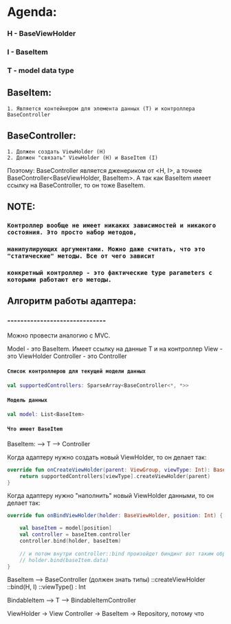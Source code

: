 # Agenda:

### H - BaseViewHolder
### I - BaseItem<H>
### T - model data type

## BaseItem:
	1. Является контейнером для элемента данных (T) и контроллера BaseController

## BaseController:
	1. Должен создать ViewHolder (H)
	2. Должен "связать" ViewHolder (H) и BaseItem (I)
	
Поэтому: 
	BaseController является дженериком от <H, I>, а точнее BaseController<BaseViewHolder, BaseItem<H>>.
	А так как BaseItem имеет ссылку на BaseController, то он тоже BaseItem<H>.

## NOTE: 
### `Контроллер вообще не имеет никаких зависимостей и никакого состояния. Это просто набор методов,`
### `манипулирующих аргументами. Можно даже считать, что это "статические" методы. Все от чего зависит`
### `конкретный контроллер - это фактические type parameters с которыми работают его методы.`


## Алгоритм работы адаптера:
### ------------------------------

Можно провести аналогию с MVC.

Model - это BaseItem. Имеет ссылку на данные Т и на контроллер
View - это ViewHolder
Controller - это Controller

#### `Список контроллеров для текущей модели данных`

```kotlin
val supportedControllers: SparseArray<BaseController<*, *>>
```

#### `Модель данных`

```kotlin
val model: List<BaseItem>
```

#### `Что имеет BaseItem`
BaseItem:
 --> T
 --> Controller

Когда адаптеру нужно создать новый ViewHolder, то он делает так:

```kotlin
override fun onCreateViewHolder(parent: ViewGroup, viewType: Int): BaseViewHolder {
    return supportedControllers[viewType].createViewHolder(parent)
}
```

Когда адаптеру нужно "наполнить" новый ViewHolder данными, то он делает так:

```kotlin
override fun onBindViewHolder(holder: BaseViewHolder, position: Int) {

	val baseItem = model[position]
	val controller = baseItem.controller
	controller.bind(holder, baseItem)
	
	// и потом внутри controller::bind произойдет биндинг вот таким образом
	// holder.bind(baseItem.data)
}
```

BaseItem
 --> BaseController (должен знать типы)
		::createViewHolder
		::bind(H, I)
		::viewType() : Int
		
 
BindableItem
  --> T
  --> BindableItemController 
  
  
ViewHolder -> View
Controller ->
BaseItem -> Repository, потому что   